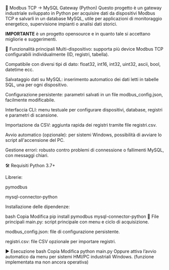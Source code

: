 🔌 Modbus TCP → MySQL Gateway (Python)
Questo progetto è un gateway industriale sviluppato in Python per acquisire dati da dispositivi Modbus TCP e salvarli in un database MySQL, utile per applicazioni di monitoraggio energetico, supervisione impianti o analisi dati storici.

**IMPORTANTE** è un progetto opensource e in quanto tale si accettano migliorie e suggerimenti.

🚀 Funzionalità principali
Multi-dispositivo: supporta più device Modbus TCP configurabili individualmente (ID, registri, tabella).

Compatibile con diversi tipi di dato: float32, int16, int32, uint32, ascii, bool, datetime ecc.

Salvataggio dati su MySQL: inserimento automatico dei dati letti in tabelle SQL, una per ogni dispositivo.

Configurazione persistente: parametri salvati in un file modbus_config.json, facilmente modificabile.

Interfaccia CLI: menu testuale per configurare dispositivi, database, registri e parametri di scansione.

Importazione da CSV: aggiunta rapida dei registri tramite file registri.csv.

Avvio automatico (opzionale): per sistemi Windows, possibilità di avviare lo script all'accensione del PC.

Gestione errori: robusto contro problemi di connessione o fallimenti MySQL, con messaggi chiari.

🛠️ Requisiti
Python 3.7+

Librerie:

pymodbus

mysql-connector-python

Installazione delle dipendenze:

bash
Copia
Modifica
pip install pymodbus mysql-connector-python
📂 File principali
main.py: script principale con menu e ciclo di acquisizione.

modbus_config.json: file di configurazione persistente.

registri.csv: file CSV opzionale per importare registri.

▶️ Esecuzione
bash
Copia
Modifica
python main.py
Oppure attiva l’avvio automatico da menu per sistemi HMI/PC industriali Windows. (funzione implementata ma non ancora operativa)
